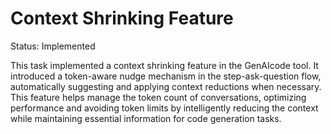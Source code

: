 # Context Shrinking Feature

Status: Implemented

This task implemented a context shrinking feature in the GenAIcode tool. It introduced a token-aware nudge mechanism in the step-ask-question flow, automatically suggesting and applying context reductions when necessary. This feature helps manage the token count of conversations, optimizing performance and avoiding token limits by intelligently reducing the context while maintaining essential information for code generation tasks.
